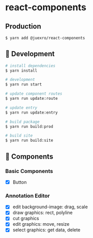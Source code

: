 # react-components

## Production
```bash
$ yarn add @juexro/react-components
```

## 🚀 Development

```bash
# install dependencies
$ yarn install

# development
$ yarn run start

# update component routes
$ yarn run update:route

# update entry
$ yarn run update:entry

# build package
$ yarn run build:prod

# build site
$ yarn run build:site

```

## 🎨 Components

### Basic Components

- [x] Button


### Annotation Editor

- [x] edit background-image: drag, scale
- [x] draw graphics: rect, polyline
- [x] cut graphics
- [x] edit graphics: move, resize
- [x] select graphics: get data, delete